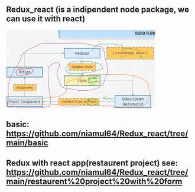 ## Redux_react (is a indipendent node package, we can use it with react)
<img src="picS/flow.JPG" width="80%">

## basic: https://github.com/niamul64/Redux_react/tree/main/basic
## Redux with react app(restaurent project) see: https://github.com/niamul64/Redux_react/tree/main/restaurent%20project%20with%20form